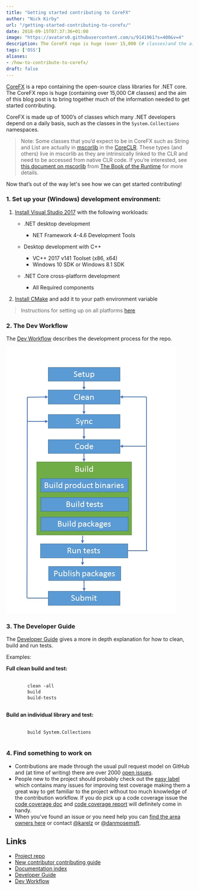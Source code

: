 ```yaml
---
title: "Getting started contributing to CoreFX"
author: "Nick Kirby"
url: "/getting-started-contributing-to-corefx/"
date: 2018-09-15T07:37:36+01:00
image: "https://avatars0.githubusercontent.com/u/9141961?s=400&v=4"
description: The CoreFX repo is huge (over 15,000 C# classes)and the aim of this blog post is to bring together much of the information needed to get started contributing. 
tags: ['OSS']
aliases:
- /how-to-contribute-to-corefx/
draft: false
---
```


[CoreFX](https://github.com/dotnet/corefx) is a repo containing the open-source class libraries for .NET core. The CoreFX repo is huge (containing over 15,000 C# classes) and the aim of this blog post is to bring together much of the information needed to get started contributing. 

CoreFX is made up of 1000’s of classes which many .NET developers depend on a daily basis, such as the classes in the `System.Collections` namespaces.

> Note: Some classes that you’d expect to be in CoreFX such as String and List are actually in [mscorlib](https://github.com/dotnet/coreclr/tree/master/src/System.Private.CoreLib) in the [CoreCLR](https://github.com/dotnet/coreclr). These types (and others) live in mscorlib as they are intrinsically linked to the CLR and need to be accessed from native CLR code. If you’re interested, see [this document on mscorlib](https://github.com/dotnet/coreclr/blob/master/Documentation/botr/mscorlib.md) from [The Book of the Runtime](https://github.com/dotnet/coreclr/tree/master/Documentation/botr) for more details.

Now that’s out of the way let's see how we can get started contributing! 

### 1. Set up your (Windows) development environment:

1. [Install Visual Studio 2017](https://www.visualstudio.com/downloads/) with the following workloads: 
   
    - .NET desktop development
        - NET Framework 4-4.6 Development Tools

    - Desktop development with C++ 
        - VC++ 2017 v141 Toolset (x86, x64)
        - Windows 10 SDK or Windows 8.1 SDK

    - .NET Core cross-platform development 
        - All Required components
  
2. [Install CMake](https://cmake.org/download/#latest) and add it to your path environment variable

> Instructions for setting up on all platforms [here](https://github.com/dotnet/corefx/wiki/Setting-up-the-development-environment)

### 2. The Dev Workflow

The [Dev Workflow](https://github.com/dotnet/buildtools/blob/master/Documentation/Dev-workflow.md) describes the development process for the repo. 

![An image of the CoreFX development workflow](https://github.com/dotnet/buildtools/raw/master/Documentation/images/Dev-workflow.jpg "CoreFX development workflow")

### 3. The Developer Guide

The [Developer Guide](https://github.com/dotnet/corefx/blob/master/Documentation/project-docs/developer-guide.md) gives a more in depth explanation for how to clean, build and run tests. 

Examples:


**Full clean build and test:**

<pre>
    <code class="console">
        clean -all
        build
        build-tests    
    </code>
</pre>

**Build an individual library and test:**

<pre>
    <code class="console">
        build System.Collections  
    </code>
</pre>

### 4. Find something to work on

- Contributions are made through the usual pull request model on GitHub and (at time of writing) there are over 2000 [open issues](https://github.com/dotnet/corefx/issues). 
- People new to the project should probably check out the [easy label](https://github.com/dotnet/corefx/labels/easy) which contains many issues for improving test coverage making them a great way to get familiar to the project without too much knowledge of the contribution workflow. If you do pick up a code coverage issue the [code coverage doc](https://github.com/dotnet/corefx/blob/master/Documentation/building/code-coverage.md) and [code coverage report](https://ci.dot.net/job/dotnet_corefx/job/master/job/code_coverage_windows/Code_Coverage_Report/) will definitely come in handy. 
- When you've found an issue or you need help you can [find the area owners here](https://github.com/dotnet/corefx/blob/master/Documentation/project-docs/issue-guide.md#areas) or contact [@karelz](https://github.com/karelz) or [@danmosemsft](https://github.com/danmosemsft).

   


## Links 

- [Project repo](https://github.com/dotnet/corefx)
- [New contributor contributing guide](https://github.com/dotnet/corefx/wiki/New-contributor-Docs#contributing-guide)
- [Documentation index](https://github.com/dotnet/corefx/tree/master/Documentation)
- [Developer Guide](https://github.com/dotnet/corefx/blob/master/Documentation/project-docs/developer-guide.md)
- [Dev Workflow](https://github.com/dotnet/buildtools/blob/master/Documentation/Dev-workflow.md)